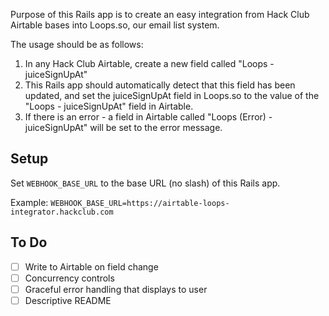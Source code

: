 Purpose of this Rails app is to create an easy integration from Hack Club Airtable bases into Loops.so, our email list system.

The usage should be as follows:

1. In any Hack Club Airtable, create a new field called "Loops - juiceSignUpAt"
2. This Rails app should automatically detect that this field has been updated, and set the juiceSignUpAt field in Loops.so to the value of the "Loops - juiceSignUpAt" field in Airtable.
3. If there is an error - a field in Airtable called "Loops (Error) - juiceSignUpAt" will be set to the error message.

## Setup

Set `WEBHOOK_BASE_URL` to the base URL (no slash) of this Rails app.

Example: `WEBHOOK_BASE_URL=https://airtable-loops-integrator.hackclub.com`

## To Do

- [ ] Write to Airtable on field change
- [ ] Concurrency controls
- [ ] Graceful error handling that displays to user
- [ ] Descriptive README
